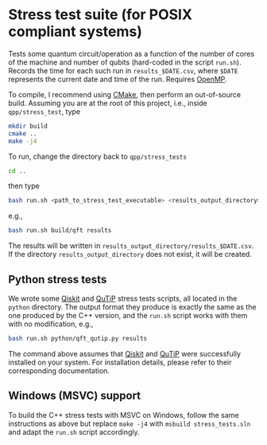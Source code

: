 # Stress test suite (for POSIX compliant systems)

Tests some quantum circuit/operation as a function of the number of cores of the
machine and number of qubits (hard-coded in the script `run.sh`). Records the
time for each such run in `results_$DATE.csv`, where `$DATE` represents the
current date and time of the run. Requires [OpenMP](https://www.openmp.org/).

To compile, I recommend using [CMake](https://cmake.org), then perform an
out-of-source build. Assuming you are at the root of this project, i.e., inside
`qpp/stress_test`, type

```bash
mkdir build
cmake ..
make -j4
```

To run, change the directory back to `qpp/stress_tests`

```bash
cd ..
```

then type

```bash
bash run.sh <path_to_stress_test_executable> <results_output_directory>
```

e.g.,

```bash
bash run.sh build/qft results
```

The results will be written in `results_output_directory/results_$DATE.csv`. If
the directory `results_output_directory` does not exist, it will be created.

## Python stress tests

We wrote some [Qiskit](https://qiskit.org/) and [QuTiP](https://qutip.org/)
stress tests scripts, all located in the `python` directory. The output format
they produce is exactly the same as the one produced by the C++ version, and
the `run.sh` script works with them with no modification, e.g.,

```bash
bash run.sh python/qft_qutip.py results
```

The command above assumes that [Qiskit](https://qiskit.org/) and
[QuTiP](https://qutip.org/) were successfully installed on your system. For
installation details, please refer to their corresponding documentation.

## Windows (MSVC) support

To build the C++ stress tests with MSVC on Windows, follow the same instructions
as above but replace `make -j4` with `msbuild stress_tests.sln` and adapt the
`run.sh` script accordingly.
